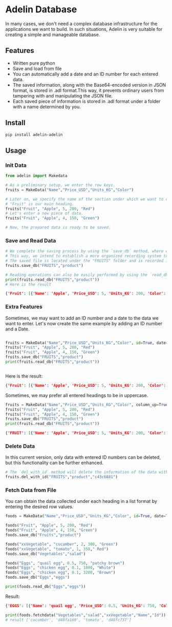 # Adelin Database

In many cases, we don't need a complex database infrastructure for the applications we want to build. In such situations, Adelin is very suitable for creating a simple and manageable database.


## Features

- Written pure python
- Save and load from file
- You can automatically add a date and an ID number for each entered data.
- The saved information, along with the Base64-encoded version in JSON format, is stored in .adl format.This way, it prevents ordinary users from tampering with and manipulating the JSON file.
- Each saved piece of information is stored in .adl format under a folder with a name determined by you.


## Install

```bash
pip install adelin-adelin
```

## Usage


### Init Data

```python
from adelin import Makedata

# As a preliminary setup, we enter the row keys.
fruits = MakeData("Name","Price_USD","Units_KG","Color")

# Later on, we specify the name of the section under which we want to collect our data in our inherited object, and then we enter the values corresponding to the row keys.
# "Fruit" is our main heading.
fruits("Fruit", "Apple", 5, 200, "Red")
# Let's enter a new piece of data.
fruits("Fruit", "Apple", 4, 150, "Green")

# Now, the prepared data is ready to be saved.

```

### Save and Read Data

```python
# We complete the saving process by using the `save_db` method, where we first specify the folder name we want to save and then the file name.
# This way, we intend to establish a more organized recording system to prevent future complexity.
# The saved file is located under the "FRUITS" folder and is recorded in the "product.adl" file.
fruits.save_db("FRUITS","product")

# Reading operations can also be easily performed by using the `read_db` method, where you specify the folder and file you want to read from, following the same approach.
print(fruits.read_db("FRUITS","product"))
# Here is the result
```
```json
{'Fruit': [{'Name': 'Apple', 'Price_USD': 5, 'Units_KG': 200, 'Color': 'Red'}, {'Name': 'Apple', 'Price_USD': 4, 'Units_KG': 150, 'Color': 'Green'}]}
```

### Extra Features      
Sometimes, we may want to add an ID number and a date to the data we want to enter.
Let's now create the same example by adding an ID number and a Date.

```python

fruits = MakeData("Name","Price_USD","Units_KG","Color", id=True, date=True)
fruits("Fruit", "Apple", 5, 200, "Red")
fruits("Fruit", "Apple", 4, 150, "Green")
fruits.save_db("FRUITS","product")    
print(fruits.read_db("FRUITS","product"))



```
Here is the result:
```json
{'Fruit': [{'Name': 'Apple', 'Price_USD': 5, 'Units_KG': 200, 'Color': 'Red', 'Id': 'da8bcabb', 'Date': '26/09/2023'}, {'Name': 'Apple', 'Price_USD': 4, 'Units_KG': 150, 'Color': 'Green', 'Id': 'da8cc555', 'Date': '26/09/2023'}]}
```

Sometimes, we may prefer all entered headings to be in uppercase.

```python
fruits = MakeData("Name","Price_USD","Units_KG","Color", column_up=True)
fruits("Fruit", "Apple", 5, 200, "Red")
fruits("Fruit", "Apple", 4, 150, "Green")
fruits.save_db("FRUITS","product")    
print(fruits.read_db("FRUITS","product"))
```
```json
{'FRUIT': [{'Name': 'Apple', 'Price_USD': 5, 'Units_KG': 200, 'Color': 'Red'}, {'Name': 'Apple', 'Price_USD': 4, 'Units_KG': 150, 'Color': 'Green'}]}
```

### Delete Data
In this current version, only data with entered ID numbers can be deleted, but this functionality can be further enhanced.

```python
# The `del_with_id` method will delete the information of the data with the specified "xxx" ID number when provided with the folder name and the file name where the data with the "xxx" ID number is located.
fruits.del_with_id("FRUITS","product","c43c6881")
```
### Fetch Data from File
You can obtain the data collected under each heading in a list format by entering the desired row values.

```python
foods = MakeData("Name","Price_USD","Units_KG","Color", id=True, date=True, column_up=True)

foods("Fruit", "Apple", 5, 200, "Red")
foods("Fruit", "Apple", 4, 150, "Green")
foods.save_db("Fruits","product")

foods("xxVegetable", "cucumber", 2, 300, "Green")
foods("xxVegetable", "tomato", 1, 350," Red")
foods.save_db("Vegetables","salad")

foods("Eggs", "quail egg", 0.5, 750, "patchy brown")
foods("Eggs", "chicken egg", 0.1, 1800, "White")
foods("Eggs", "chicken egg", 0.1, 3200, "Brown")
foods.save_db("Eggs","eggs")

print(foods.read_db("Eggs","eggs"))

```
Result:
```json
{'EGGS': [{'Name': 'quail egg', 'Price_USD': 0.5, 'Units_KG': 750, 'Color': 'patchy brown', 'Id': '60799066', 'Date': '26/09/2023'}, {'Name': 'chicken egg', 'Price_USD': 0.1, 'Units_KG': 1800, 'Color': 'White', 'Id': '60799067', 'Date': '26/09/2023'}, {'Name': 'chicken egg', 'Price_USD': 0.1, 'Units_KG': 3200, 'Color': 'Brown', 'Id': '6079b783', 'Date': '26/09/2023'}]}
```

```python
print(foods.fetchdata("Vegetables","salad","xxVegetable","Name","Id"))
# result ['cucumber', 'd48fa160', 'tomato', 'd48fc737']
```
